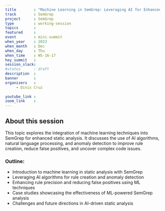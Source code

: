 ```yaml
---
title        : "Machine Learning in SemGrep: Leveraging AI for Enhanced Static Analysis(Panel)"
track        : SemGrep
project      : SemGrep
type         : working-session
topics       :
featured     :
event        : mini-summit
when_year    : 2023
when_month   : Dec
when_day     : Thu
when_time    : WS-16-17
hey_summit   : 
session_slack:
#status      : draft
description  :
banner       : 
organizers   :
     - Dinis Cruz
     
youtube_link : 
zoom_link    : 
---
```


## About this session
This topic explores the integration of machine learning techniques into SemGrep for enhanced static analysis. It discusses the use of AI algorithms, natural language processing, and anomaly detection to improve rule creation, reduce false positives, and uncover complex code issues.

### Outline:
- Introduction to machine learning in static analysis with SemGrep
- Leveraging AI algorithms for rule creation and anomaly detection
- Enhancing rule precision and reducing false positives using ML techniques
- Case studies showcasing the effectiveness of ML-powered SemGrep analysis
- Challenges and future directions in AI-driven static analysis


